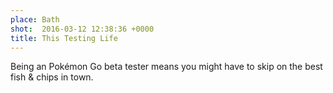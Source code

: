 ```yaml
---
place: Bath
shot:  2016-03-12 12:38:36 +0000
title: This Testing Life
---
```


Being an Pokémon Go beta tester means you might have to skip on the best fish & chips in town.
